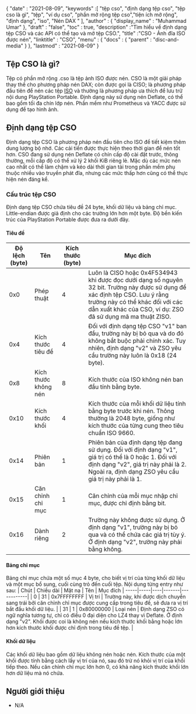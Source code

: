 {
  "date" : "2021-08-09",
  "keywords" :[ "tệp cso", "định dạng tệp cso", "tệp cso là gì", "tệp", "ví dụ cso", "phần mở rộng tệp cso","tiện ích mở rộng", "định dạng", "iso", "Nén DAX " ],
  "author" : {
    "display_name" : "Muhammad Umar"
},
  "draft" : "false",
   "toc" : true,
  "description" :"Tìm hiểu về định dạng tệp CSO và các API có thể tạo và mở tệp CSO.",
  "title" :"CSO - Ảnh đĩa ISO được nén",
  "linktitle" : "CSO",
  "menu" : {
    "docs" : {
      "parent" : "disc-and-media"
}
},
  "lastmod" : "2021-08-09"
}

## Tệp CSO là gì?

Tệp có phần mở rộng .cso là tệp ảnh ISO được nén. CSO là một giải pháp thay thế cho phương pháp nén DAX; còn được gọi là CISO; là phương pháp đầu tiên để nén các tệp [ISO](/vi/compression/iso/) và thường là phương pháp ưa thích để lưu trữ nội dung PlayStation Portable. Định dạng này sử dụng nén Deflate, có thể bao gồm tối đa chín lớp nén. Phần mềm như Prometheus và YACC được sử dụng để tạo hình ảnh.

## Định dạng tệp CSO

Định dạng tệp CSO là phương pháp nén đầu tiên cho ISO để tiết kiệm thêm dung lượng bộ nhớ. Các cải tiến được thực hiện theo thời gian để nén tốt hơn. CSO đang sử dụng nén Deflate có chín cấp độ cài đặt trước, thông thường, mỗi cấp độ có thể xử lý 2 khối KiB riêng lẻ. Mặc dù các mức nén cao nhất có thể làm chậm và kéo dài thời gian tải trong phần mềm phụ thuộc nhiều vào truyền phát đĩa, nhưng các mức thấp hơn cũng có thể thực hiện nén đáng kể.

### Cấu trúc tệp CSO

Định dạng tệp CSO chứa tiêu đề 24 byte, khối dữ liệu và bảng chỉ mục. Little-endian được giả định cho các trường lớn hơn một byte. Độ bền kiến trúc của PlayStation Portable được đưa ra dưới đây.

#### Tiêu đề

| Độ lệch (byte) | Tên | Kích thước (byte) | Mục đích |
----------|----------|--------------|---------|
| 0x0 | Phép thuật | 4 | Luôn là CISO hoặc 0x4F534943 khi được đọc dưới dạng số nguyên 32 bit. Trường này được sử dụng để xác định tệp CSO. Lưu ý rằng trường này có thể khác đối với các dẫn xuất khác của CSO, ví dụ: ZSO đã sử dụng mã ma thuật ZISO. |
| 0x4 | Kích thước tiêu đề | 4 | Đối với định dạng tệp CSO "v1" ban đầu, trường này bị bỏ qua và do đó không bắt buộc phải chính xác. Tuy nhiên, định dạng "v2" và ZSO yêu cầu trường này luôn là 0x18 (24 byte). |
| 0x8 | Kích thước không nén | 8 | Kích thước của ISO không nén ban đầu tính bằng byte. |
| 0x10 | Kích thước khối | 4 | Kích thước của mỗi khối dữ liệu tính bằng byte trước khi nén. Thông thường là 2048 byte, giống như kích thước của từng cung theo tiêu chuẩn ISO 9660. |
| 0x14 | Phiên bản | 1 | Phiên bản của định dạng tệp đang sử dụng. Đối với định dạng "v1", giá trị có thể là 0 hoặc 1. Đối với định dạng "v2", giá trị này phải là 2. Ngoài ra, định dạng ZSO yêu cầu giá trị này phải là 1. |
| 0x15 | Căn chỉnh chỉ mục | 1 | Căn chỉnh của mỗi mục nhập chỉ mục, được chỉ định bằng bit. |
| 0x16 | Dành riêng | 2 | Trường này không được sử dụng. Ở định dạng "v1", trường này bị bỏ qua và có thể chứa các giá trị tùy ý. Ở định dạng "v2", trường này phải bằng không. |

#### Bảng chỉ mục

Bảng chỉ mục chứa một số mục 4 byte, cho biết vị trí của từng khối dữ liệu và một mục bổ sung, cuối cùng trỏ đến cuối tệp.
Nội dung từng entry như sau:
| Chút | Chiều dài | Mặt nạ | Tên | Mục đích |
-----|-----|----|-------|------------|
| 0 | 31 | 0x7FFFFFFFF | Vị trí | Trường này, khi được dịch chuyển sang trái bởi căn chỉnh chỉ mục được cung cấp trong tiêu đề, sẽ đưa ra vị trí bắt đầu khối dữ liệu. |
| 31 | 1 | 0x80000000 | Loại nén | Định dạng ZSO có ngữ nghĩa tương tự, chỉ có điều 0 đại diện cho LZ4 thay vì Deflate. Ở định dạng "v2". Khối được coi là không nén nếu kích thước khối bằng hoặc lớn hơn kích thước khối được chỉ định trong tiêu đề tệp. |

#### Khối dữ liệu

Các khối dữ liệu bao gồm dữ liệu không nén hoặc nén. Kích thước của một khối được tính bằng cách lấy vị trí của nó, sau đó trừ nó khỏi vị trí của khối tiếp theo. Nếu căn chỉnh chỉ mục lớn hơn 0, có khả năng kích thước khối lớn hơn dữ liệu mà nó chứa.


## Người giới thiệu

* N/A


